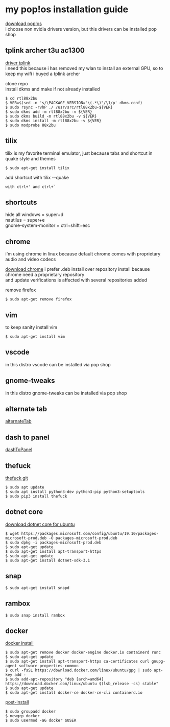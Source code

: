 # my pop!os installation guide

[download pop!os](https://pop.system76.com/)  
i choose non nvidia drivers version, but this drivers can be installed pop shop  
  
## tplink archer t3u ac1300
[driver tplink](https://github.com/cilynx/rtl88x2BU)  
i need this because i has removed my wlan to install an external GPU, so to keep my wifi i buyed a tplink archer  
  
clone repo  
install dkms and make if not already installed  
  
```console
$ cd rtl88x2bu  
$ VER=$(sed -n 's/\PACKAGE_VERSION="\(.*\)"/\1/p' dkms.conf)  
$ sudo rsync -rvhP ./ /usr/src/rtl88x2bu-${VER}  
$ sudo dkms add -m rtl88x2bu -v ${VER}  
$ sudo dkms build -m rtl88x2bu -v ${VER}  
$ sudo dkms install -m rtl88x2bu -v ${VER}  
$ sudo modprobe 88x2bu  
```
  
  
## tilix
tilix is my favorite terminal emulator, just because tabs and shortcut in quake style and themes  
```console
$ sudo apt-get install tilix  
```
  
add shortcut with tilix --quake  
```console
with ctrl+' and ctrl+`  
```
  
  
## shortcuts
hide all windows = super+d  
nautilus = super+e  
gnome-system-monitor = ctrl+shift+esc  
  
  
## chrome
i'm using chrome in linux because default chrome comes with proprietary audio and video codecs  
  
[download chrome](https://www.google.com.br/chrome/)
i prefer .deb install over repository install because chrome need a proprietary repository  
and update verifications is affected with several repositories added  
  
remove firefox  
```console
$ sudo apt-get remove firefox  
```
  
  
## vim
to keep sanity install vim  
```console
$ sudo apt-get install vim
```
  
  
## vscode
in this distro vscode can be installed via pop shop  
  
  
## gnome-tweaks
in this distro gnome-tweaks can be installed via pop shop  
  
  
## alternate tab
[alternateTab](https://extensions.gnome.org/extension/15/alternatetab/)  
  
  
## dash to panel
[dashToPanel](https://extensions.gnome.org/extension/1160/dash-to-panel/)  
  
  
## thefuck
[thefuck git](https://github.com/nvbn/thefuck)  
```console
$ sudo apt update
$ sudo apt install python3-dev python3-pip python3-setuptools
$ sudo pip3 install thefuck
```
  
  
## dotnet core
[download dotnet core for ubuntu](https://docs.microsoft.com/pt-br/dotnet/core/install/linux-package-manager-ubuntu-1910)  
```console
$ wget https://packages.microsoft.com/config/ubuntu/19.10/packages-microsoft-prod.deb -O packages-microsoft-prod.deb  
$ sudo dpkg -i packages-microsoft-prod.deb  
$ sudo apt-get update  
$ sudo apt-get install apt-transport-https  
$ sudo apt-get update  
$ sudo apt-get install dotnet-sdk-3.1  
```
  
  
## snap
```console
$ sudo apt-get install snapd  
```
  
  
## rambox
```console
$ sudo snap install rambox
```
  
  
## docker
[docker install](https://docs.docker.com/engine/install/ubuntu/)  
```console
$ sudo apt-get remove docker docker-engine docker.io containerd runc  
$ sudo apt-get update  
$ sudo apt-get install apt-transport-https ca-certificates curl gnupg-agent software-properties-common  
$ curl -fsSL https://download.docker.com/linux/ubuntu/gpg | sudo apt-key add -  
$ sudo add-apt-repository "deb [arch=amd64] https://download.docker.com/linux/ubuntu $(lsb_release -cs) stable"  
$ sudo apt-get update  
$ sudo apt-get install docker-ce docker-ce-cli containerd.io  
```
  
[post-install](https://docs.docker.com/engine/install/linux-postinstall/)  
```console
$ sudo groupadd docker  
$ newgrp docker  
$ sudo usermod -aG docker $USER  
```
